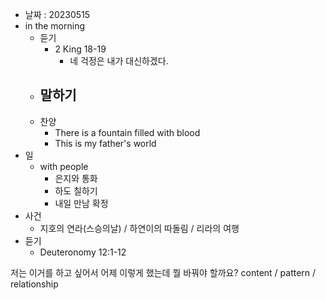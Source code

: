 - 날짜 : 20230515
- in the morning
	- 듣기
		- 2 King 18-19
			- 네 걱정은 내가 대신하겠다.
	- 말하기
		-  
	- 찬양
		- There is a fountain filled with blood
		- This is my father's world
- 일
	- with people
		- 은지와 통화
		- 하도 칠하기
		- 내일 만남 확정
- 사건
	- 지호의 연라(스승의날) / 하연이의 따돌림 / 리라의 여행
- 듣기
	- Deuteronomy  12:1-12



저는 이거를 하고 싶어서 어제 이렇게 했는데 뭘 바꿔야 할까요?
content / pattern / relationship